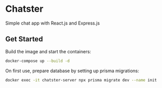 # Chatster

Simple chat app with React.js and Express.js

## Get Started

Build the image and start the containers:

```bash
docker-compose up --build -d
```

On first use, prepare database by setting up prisma migrations:

```bash
docker exec -it chatster-server npx prisma migrate dev --name init
```
